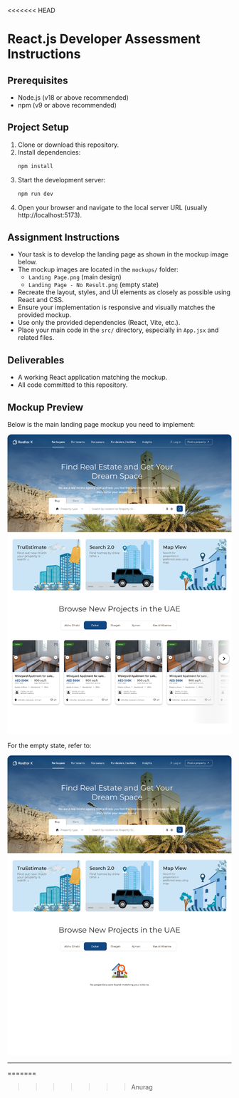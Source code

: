 <<<<<<< HEAD
# React.js Developer Assessment Instructions

## Prerequisites

- Node.js (v18 or above recommended)
- npm (v9 or above recommended)

## Project Setup

1. Clone or download this repository.
2. Install dependencies:
   ```sh
   npm install
   ```
3. Start the development server:
   ```sh
   npm run dev
   ```
4. Open your browser and navigate to the local server URL (usually http://localhost:5173).

## Assignment Instructions

- Your task is to develop the landing page as shown in the mockup image below.
- The mockup images are located in the `mockups/` folder:
  - `Landing Page.png` (main design)
  - `Landing Page - No Result.png` (empty state)
- Recreate the layout, styles, and UI elements as closely as possible using React and CSS.
- Ensure your implementation is responsive and visually matches the provided mockup.
- Use only the provided dependencies (React, Vite, etc.).
- Place your main code in the `src/` directory, especially in `App.jsx` and related files.

## Deliverables

- A working React application matching the mockup.
- All code committed to this repository.

## Mockup Preview

Below is the main landing page mockup you need to implement:

![Landing Page](mockups/Landing%20Page.png)

For the empty state, refer to:

![Landing Page - No Result](mockups/Landing%20Page%20-%20No%20Result.png)

---
=======








>>>>>>> Anurag
